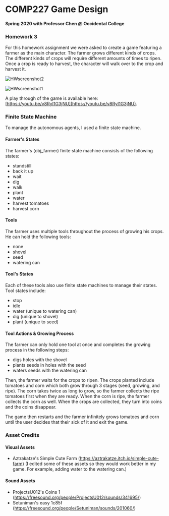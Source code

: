 # COMP227 Game Design
#### Spring 2020 with Professor Chen @ Occidental College

### Homework 3

For this homework assignment we were asked to create a game featuring a farmer as the main character. The farmer grows different kinds of crops. The different kinds of crops will require different amounts of times to ripen. Once a crop is ready to harvest, the character will walk over to the crop and harvest it.

![HWscreenshot2](https://user-images.githubusercontent.com/33335169/79684062-78a72280-81e3-11ea-8c33-595b59c317ee.png)

![HWscreenshot1](https://user-images.githubusercontent.com/33335169/79684049-4f869200-81e3-11ea-9c6a-32e8ab130771.png)

A play through of the game is available here: [https://youtu.be/v8RyI1G3jNU](https://youtu.be/v8RyI1G3jNU).

### Finite State Machine
To manage the autonomous agents, I used a finite state machine.

#### Farmer's States
The farmer's (obj_farmer) finite state machine consists of the following states:
- standstill
- back it up
- wait
- dig
- walk
- plant
- water
- harvest tomatoes
- harvest corn

#### Tools
The farmer uses multiple tools throughout the process of growing his crops.
He can hold the following tools:
- none
- shovel
- seed
- watering can

#### Tool's States
Each of these tools also use finite state machines to manage their states.
Tool states include:
- stop
- idle
- water (unique to watering can)
- dig (unique to shovel)
- plant (unique to seed)

#### Tool Actions & Growing Process
The farmer can only hold one tool at once and completes the growing process in
the following steps:
- digs holes with the shovel
- plants seeds in holes with the seed
- waters seeds with the watering can

Then, the farmer waits for the crops to ripen. The crops planted include tomatoes and corn which both grow through 3 stages (seed, growing, and ripe). The corn takes twice as long to grow, so the farmer collects the ripe tomatoes first when they are ready. When the corn is ripe, the farmer collects the corn as well. When the crops are collected, they turn into coins and the coins disappear.

The game then restarts and the farmer infinitely grows tomatoes and corn until the
user decides that their sick of it and exit the game.


### Asset Credits
#### Visual Assets
- Aztrakatze's Simple Cute Farm (https://aztrakatze.itch.io/simple-cute-farm)
  (I edited some of these assets so they would work better in my game. For example, adding water to the watering can.)
#### Sound Assets
- ProjectsU012's Coins 1 (https://freesound.org/people/ProjectsU012/sounds/341695/)
- Setuniman's easy 1c85f (https://freesound.org/people/Setuniman/sounds/201060/)
